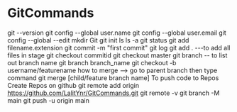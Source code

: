 # GitCommands

git --version
git config --global user.name
git config --global user.email
git config --global --edit
mkdir Git
git init
ls
ls -a
git status
git add filename.extension
git commit -m "first commit"
git log
git add . ---to add all files in stage
git checkout commitid
git checkout master
git branch -- to list out branch name
git branch branch_name
git checkout -b username/featurename
how to merge -->
go to parent branch then type command
git merge [child/feature branch name]
To push code to Repos
Create Repos on github
git remote add origin https://github.com/LalitYnr/GitCommands.git
git remote -v
git branch -M main
git push -u origin main
